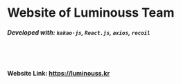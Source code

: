 # Website of Luminouss Team
##### Developed with: `kakao-js`, `React.js`, `axios`, `recoil`
<br><br>

#### Website Link: https://luminouss.kr
